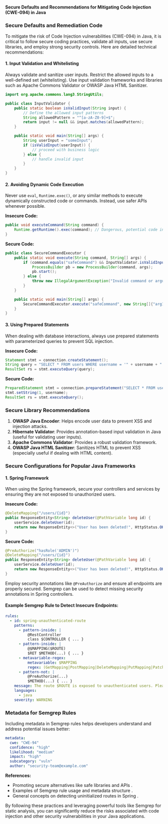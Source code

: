 #### Secure Defaults and Recommendations for Mitigating Code Injection (CWE-094) in Java

### Secure Defaults and Remediation Code

To mitigate the risk of Code Injection vulnerabilities (CWE-094) in Java, it is critical to follow secure coding practices, validate all inputs, use secure libraries, and employ strong security controls. Here are detailed technical recommendations:

#### 1. Input Validation and Whitelisting

Always validate and sanitize user inputs. Restrict the allowed inputs to a well-defined set (whitelisting). Use input validation frameworks and libraries such as Apache Commons Validator or OWASP Java HTML Sanitizer.

```java
import org.apache.commons.lang3.StringUtils;

public class InputValidator {
    public static boolean isValidInput(String input) {
        // Define the allowed input patterns
        String allowedPattern = "^[a-zA-Z0-9]+$";
        return input != null && input.matches(allowedPattern);
    }

    public static void main(String[] args) {
        String userInput = "someInput";
        if (isValidInput(userInput)) {
            // proceed with business logic
        } else {
            // handle invalid input
        }
    }
}
```

#### 2. Avoiding Dynamic Code Execution

Never use `eval`, `Runtime.exec()`, or any similar methods to execute dynamically constructed code or commands. Instead, use safer APIs whenever possible.

**Insecure Code:**

```java
public void executeCommand(String command) {
    Runtime.getRuntime().exec(command); // Dangerous, potential code injection
}
```

**Secure Code:**

```java
public class SecureCommandExecutor {
    public static void execute(String command, String[] args) {
        if (command.equals("safeCommand") && InputValidator.isValidInput(args[0])) {
            ProcessBuilder pb = new ProcessBuilder(command, args);
            pb.start();
        } else {
            throw new IllegalArgumentException("Invalid command or arguments");
        }
    }

    public static void main(String[] args) {
        SecureCommandExecutor.execute("safeCommand", new String[]{"arg1"});
    }
}
```

#### 3. Using Prepared Statements

When dealing with database interactions, always use prepared statements with parameterized queries to prevent SQL injection.

**Insecure Code:**

```java
Statement stmt = connection.createStatement();
String query = "SELECT * FROM users WHERE username = '" + username + "'";
ResultSet rs = stmt.executeQuery(query);
```

**Secure Code:**

```java
PreparedStatement stmt = connection.prepareStatement("SELECT * FROM users WHERE username = ?");
stmt.setString(1, username);
ResultSet rs = stmt.executeQuery();
```

### Secure Library Recommendations

1. **OWASP Java Encoder**: Helps encode user data to prevent XSS and injection attacks.
2. **Hibernate Validator**: Provides annotation-based input validation in Java (useful for validating user inputs).
3. **Apache Commons Validator**: Provides a robust validation framework.
4. **OWASP Java HTML Sanitizer**: Sanitizes HTML to prevent XSS (especially useful if dealing with HTML content).

### Secure Configurations for Popular Java Frameworks

#### 1. Spring Framework

When using the Spring framework, secure your controllers and services by ensuring they are not exposed to unauthorized users.

**Insecure Code:**

```java
@DeleteMapping("/users/{id}")
public ResponseEntity<String> deleteUser(@PathVariable long id) {
    userService.deleteUser(id);
    return new ResponseEntity<>("User has been deleted!", HttpStatus.OK);
}
```

**Secure Code:**

```java
@PreAuthorize("hasRole('ADMIN')")
@DeleteMapping("/users/{id}")
public ResponseEntity<String> deleteUser(@PathVariable long id) {
    userService.deleteUser(id);
    return new ResponseEntity<>("User has been deleted!", HttpStatus.OK);
}
```

Employ security annotations like `@PreAuthorize` and ensure all endpoints are properly secured. Semgrep can be used to detect missing security annotations in Spring controllers.

#### Example Semgrep Rule to Detect Insecure Endpoints:

```yaml
rules:
  - id: spring-unauthenticated-route
    patterns:
      - pattern-inside: |
          @RestController
          class $CONTROLLER { ... }
      - pattern-inside: |
          @$MAPPING($ROUTE)
          $RET $METHOD(...) { ... }
      - metavariable-regex:
          metavariable: $MAPPING
          regex: (GetMapping|PostMapping|DeleteMapping|PutMapping|PatchMapping)
      - pattern-not: |
          @PreAuthorize(...)
          $METHOD(...) { ... }
    message: The route $ROUTE is exposed to unauthenticated users. Please verify this is expected behavior, otherwise add the proper authentication/authorization checks.
    languages:
      - java
    severity: WARNING
```

### Metadata for Semgrep Rules

Including metadata in Semgrep rules helps developers understand and address potential issues better:

```yaml
metadata:
  cwe: "CWE-94"
  confidence: "high"
  likelihood: "medium"
  impact: "high"
  subcategory: "vuln"
  author: "security-team@example.com"
```

**References:**
- Promoting secure alternatives like safe libraries and APIs  .
- Examples of Semgrep rule usage and metadata structure  .
- General concepts on detecting uninitialized routes in Spring   .

By following these practices and leveraging powerful tools like Semgrep for static analysis, you can significantly reduce the risks associated with code injection and other security vulnerabilities in your Java applications.